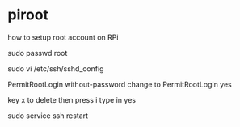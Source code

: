 # piroot
how to setup root account on RPi


sudo passwd root

sudo vi /etc/ssh/sshd_config

PermitRootLogin without-password
change to
PermitRootLogin yes

key x to delete then press i type in yes

sudo service ssh restart
